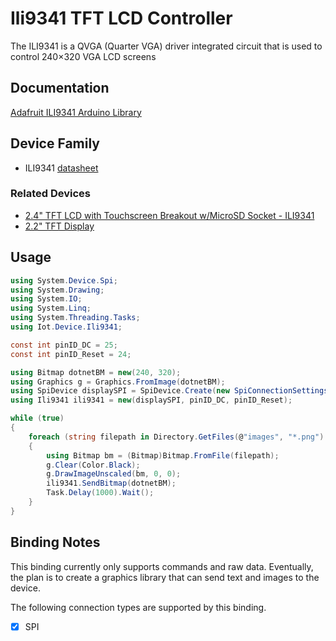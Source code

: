 ﻿# Ili9341 TFT LCD Controller 

The ILI9341 is a QVGA (Quarter VGA) driver integrated circuit that is used to control 240×320 VGA LCD screens

## Documentation

[Adafruit ILI9341 Arduino Library](https://github.com/adafruit/Adafruit_ILI9341)

## Device Family

- ILI9341 [datasheet](https://cdn-shop.adafruit.com/datasheets/ILI9341.pdf)

### Related Devices

- [2.4" TFT LCD with Touchscreen Breakout w/MicroSD Socket - ILI9341](https://www.adafruit.com/product/2478#technical-details)
- [2.2" TFT Display](https://learn.adafruit.com/2-2-tft-display)

## Usage

```csharp
using System.Device.Spi;
using System.Drawing;
using System.IO;
using System.Linq;
using System.Threading.Tasks;
using Iot.Device.Ili9341;

const int pinID_DC = 25;
const int pinID_Reset = 24;

using Bitmap dotnetBM = new(240, 320);
using Graphics g = Graphics.FromImage(dotnetBM);
using SpiDevice displaySPI = SpiDevice.Create(new SpiConnectionSettings(0, 0) { Mode = SpiMode.Mode3, DataBitLength = 8, ClockFrequency = 12_000_000 /* 12MHz */ });
using Ili9341 ili9341 = new(displaySPI, pinID_DC, pinID_Reset);

while (true)
{
    foreach (string filepath in Directory.GetFiles(@"images", "*.png").OrderBy(f => f))
    {
        using Bitmap bm = (Bitmap)Bitmap.FromFile(filepath);
        g.Clear(Color.Black);
        g.DrawImageUnscaled(bm, 0, 0);
        ili9341.SendBitmap(dotnetBM);
        Task.Delay(1000).Wait();
    }
}
```

## Binding Notes

This binding currently only supports commands and raw data. Eventually, the plan is to create a graphics library that can send text and images to the device.

The following connection types are supported by this binding.

- [X] SPI
